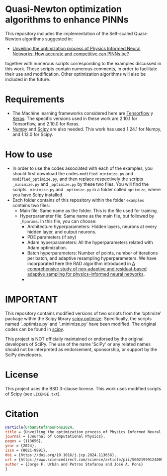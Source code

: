 # Quasi-Newton optimization algorithms to enhance PINNs

This repository includes the implementation of the Self-scaled Quasi-Newton algorithms suggested in:
* [Unveiling the optimization process of Physics Informed Neural Networks: How accurate and competitive can PINNs be?](https://www.sciencedirect.com/science/article/pii/S0021999124009045)

together with numerous scripts corresponding to the examples discussed in this work. These scripts contain numerous comments, in order to facilitate their use and modification. Other optimization algorithms will also be included in the future.

# Requirements
* The Machine learning frameworks considered here are [Tensorflow](https://www.tensorflow.org/?hl=es-419) y [Keras](https://keras.io/). The specific versions used in these work are 2.10.1 for Tensorflow, and 2.10.0 for Keras.
* [Numpy](https://numpy.org/) and [Scipy](https://scipy.org/) are also needed. This work has used 1.24.1 for Numpy, and 1.12.0 for Scipy.

# How to use

* In order to use the codes associated with each of the examples, you should first download the codes `modified_minimize.py` and `modified_optimize.py`, and then replace respectively the scripts `_minimize.py` and `_optimize.py` by these two files. You will find the scripts `_minimize.py` and `_optimize.py` in a folder called `optimize`, where you have Scipy installed.
* Each folder contains of this repository within the folder `examples` contains two files: 
  - Main file: Same name as the folder. This is the file used for training.
  - Hyperparameter file: Same name as the main file, but followed by `_hparams`. In this file, you can choose:
    + Architecture hyperparameters: Hidden layers, neurons at every hidden layer, and output neurons.
    + PDE parameters (if any)
    + Adam hyperparameters: All the hyperparameters related with Adam optimization.
    + Batch hyperparameters: Number of points, number of iterations per batch, and adaptive resampling hyperparameters. We have incorporated here the RAD algorithm introduced in [A comprehensive study of non-adaptive and residual-based adaptive sampling for physics-informed neural networks](https://www.sciencedirect.com/science/article/abs/pii/S0045782522006260).
    + 
# IMPORTANT
This repository contains modified versions of two scripts from the ‘optimize’ package within the Scipy library [scipy.optimize](https://docs.scipy.org/doc/scipy/reference/optimize.html). Specifically, the scripts named ‘_optimize.py’ and ‘_minimize.py’ have been modified. The original codes can be found in [scipy](https://github.com/scipy/scipy/tree/main/scipy/optimize). 

This project is NOT officially maintained or endorsed by the original developers of SciPy. The use of the name 'SciPy' or any related names should not be interpreted as endorsement, sponsorship, or support by the SciPy developers.

# License
This project uses the BSD 3-clause license. This work uses modified scripts of Scipy (see `LICENSE.txt`).

# Citation 
```bibtex
@article{UrbanStefanouPons2024,
title = {Unveiling the optimization process of Physics Informed Neural Networks: How accurate and competitive can PINNs be?},
journal = {Journal of Computational Physics},
pages = {113656},
year = {2024},
issn = {0021-9991},
doi = {https://doi.org/10.1016/j.jcp.2024.113656},
url = {https://www.sciencedirect.com/science/article/pii/S0021999124009045},
author = {Jorge F. Urbán and Petros Stefanou and José A. Pons}
}
